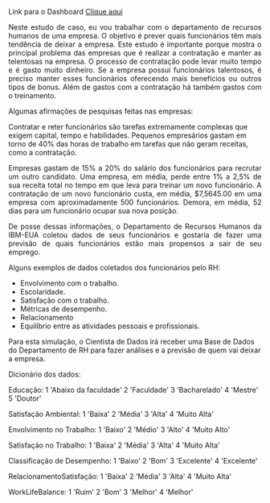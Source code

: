 
 <p>Link para o Dashboard <a href="https://app.powerbi.com/view?r=eyJrIjoiMGY1Zjk1NmMtZWJmZi00NDJhLTg0NWEtYzI4ODcyZDgzMTczIiwidCI6ImZhMDg5NTAxLTRmMzctNDY1ZC1iZGUzLWFmODdlMmJiMWJiYiJ9">
  Clique aqui</a></p>
<p align="justify">Neste estudo de caso, eu vou trabalhar com o departamento de recursos humanos de uma empresa. O objetivo é prever quais funcionários têm mais tendência de deixar a empresa. Este estudo é importante porque mostra o principal problema das empresas que é realizar a contratação e manter as telentosas na empresa. O processo de contratação pode levar muito tempo e é gasto muito dinheiro. Se a empresa possui funcionários talentosos, é preciso manter esses funcionários oferecendo mais benefícios ou outros tipos de bonus. Além de gastos com a contratação há também gastos com o treinamento.
</p> 
<p align="justify">Algumas afirmações de pesquisas feitas nas empresas:</p>
<p>Contratar e reter funcionários são tarefas extremamente complexas que exigem capital, tempo e habilidades. Pequenos empresários gastam em torno de 40% das horas de trabalho em tarefas que não geram receitas, como a contratação.</p>
<p align="justify"> Empresas gastam de 15% a 20% do salário dos funcionários para recrutar um outro candidato. Uma empresa, em média, perde entre 1% a 2,5% de sua receita total no tempo em que leva para treinar um novo funcionário. A contratação de um novo funcionário custa, em média, $7,5645.00 em uma empresa com aproximadamente 500 funcionários. Demora, em média, 52 dias para um funcionário ocupar sua nova posição.
</p>
<p align="justify">De posse dessas informações, o Departamento de Recursos Humanos da IBM-EUA coletou dados de seus funcionários e gostaria de fazer uma previsão de quais funcionários estão mais propensos a sair de seu emprego.
</p>
<p>Alguns exemplos de dados coletados dos funcionários pelo RH:</p><p/>
<ul>
 <li>Envolvimento com o trabalho.</li>
 <li>Escolaridade.</li>
 <li>Satisfação com o trabalho.</li>
 <li>Métricas de desempenho.</li>
 <li>Relacionamento</li>
 <li>Equilíbrio entre as atividades pessoais e profissionais.</li>
</ul>

Para esta simulação, o Cientista de Dados irá receber uma Base de Dados do Departamento de RH para fazer análises e a previsão de quem vai deixar a empresa.

Dicionário dos dados:

Educação: 1 'Abaixo da faculdade' 2 'Faculdade' 3 'Bacharelado' 4 'Mestre' 5 'Doutor'

Satisfação Ambiental: 1 'Baixa' 2 'Média' 3 'Alta' 4 'Muito Alta'

Envolvimento no Trabalho: 1 'Baixo' 2 'Médio' 3 'Alto' 4 'Muito Alto'

Satisfação no Trabalho: 1 'Baixa' 2 'Média' 3 'Alta' 4 'Muito Alta'

Classificação de Desempenho: 1 'Baixo' 2 'Bom' 3 'Excelente' 4 'Excelente'

RelacionamentoSatisfação: 1 'Baixa' 2 'Média' 3 'Alta' 4 'Muito Alta'

WorkLifeBalance: 1 'Ruim' 2 'Bom' 3 'Melhor' 4 'Melhor'


